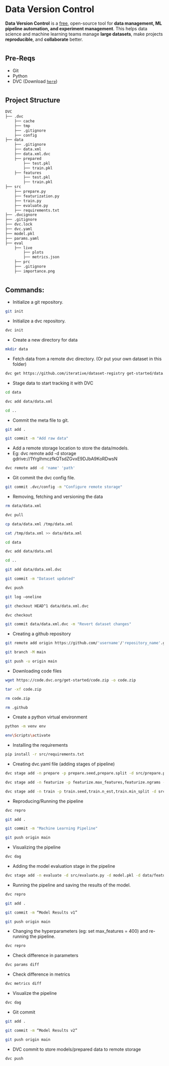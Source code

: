 #
# Data Version Control
<p><strong>Data Version Control</strong> is a <a href="https://github.com/iterative/dvc/blob/master/LICENSE">free</a>, open-source tool for <strong>data management,
ML pipeline automation, and experiment management</strong>. This helps
data science and machine learning teams manage <strong>large datasets</strong>, make projects
<strong>reproducible</strong>, and <strong>collaborate</strong> better.</p>

#
## Pre-Reqs

- Git
- Python
- DVC (Download <a href='https://dvc.org/'>`here`</a>)

#
## Project Structure
```bash
DVC
├── .dvc 
    ├── cache 
    ├── tmp 
    ├── .gitignore 
    ├── config
├── data 
    ├── .gitignore 
    ├── data.xml 
    ├── data.xml.dvc 
    ├── prepared 
        ├── test.pkl 
        ├── train.pkl 
    ├── features 
        ├── test.pkl 
        ├── train.pkl 
├── src 
    ├── prepare.py 
    ├── featurization.py
    ├── train.py 
    ├── evaluate.py
    ├── requirements.txt
├── .dvcignore
├── .gitignore
├── dvc.lock
├── dvc.yaml
├── model.pkl
├── params.yaml
├── eval
    ├── live
        ├── plots
        ├── metrics.json
    ├── prc
    ├── .gitignore
    ├── importance.png

```
#
## Commands:

- Initialize a git repository.
```bash
git init
```
- Initialize a dvc repository.
```bash
dvc init
```
- Create a new directory for data
```bash
mkdir data
```
- Fetch data from a remote dvc directory. (Or put your own dataset in this folder)
```bash
dvc get https://github.com/iterative/dataset-registry get-started/data.xml -o data/data.xml
```
- Stage data to start tracking it with DVC
```bash
cd data
```
```bash
dvc add data/data.xml
```
```bash
cd ..
```
- Commit the meta file to git. 
```bash
git add .
```
```bash
git commit -m "Add raw data"
```
- Add a remote storage location to store the data/models.
- Eg: dvc remote add -d storage gdrive://1YrgIhmczfkQTsdZGvxE9DJbA9KoRDwsN
```bash
dvc remote add -d 'name' 'path'
```
- Git commit the dvc config file.
```bash
git commit .dvc/config -m "Configure remote storage"
```
- Removing, fetching and versioning the data
```bash
rm data/data.xml
```
```bash
dvc pull
```
```bash
cp data/data.xml /tmp/data.xml
```
```bash
cat /tmp/data.xml >> data/data.xml
```
```bash
cd data
```
```bash
dvc add data/data.xml
```
```bash
cd ..
```
```bash
git add data/data.xml.dvc
```
```bash
git commit -m "Dataset updated"
```
```bash
dvc push
```
```bash
git log –oneline
```
```bash
git checkout HEAD^1 data/data.xml.dvc
```
```bash
dvc checkout
```
```bash
git commit data/data.xml.dvc -m "Revert dataset changes"
```
- Creating a github repository
```bash
git remote add origin https://github.com/'username'/'repository_name'.git
```
```bash
git branch -M main
```
```bash
git push -u origin main
```
- Downloading code files
```bash
wget https://code.dvc.org/get-started/code.zip -o code.zip
```
```bash
tar -xf code.zip
```
```bash
rm code.zip
```
```bash
rm .github
```
- Create a python virtual environment
```bash
python -m venv env
```
```bash
env\Scripts\activate
```
- Installing the requirements
```bash
pip install -r src/requirements.txt
```
- Creating dvc.yaml file (adding stages of pipeline)
```bash
dvc stage add -n prepare -p prepare.seed,prepare.split -d src/prepare.py -d data/data.xml -o data/prepared python src/prepare.py data/data.xml
```
```bash
dvc stage add -n featurize -p featurize.max_features,featurize.ngrams -d src/featurization.py -d data/prepared -o data/features python src/featurization.py data/prepared data/features
```
```bash
dvc stage add -n train -p train.seed,train.n_est,train.min_split -d src/train.py -d data/features -o model.pkl python src/train.py data/features model.pkl
```
- Reproducing/Running the pipeline
```bash
dvc repro
```
```bash
git add .
```
```bash
git commit -m "Machine Learning Pipeline"
```
```bash
git push origin main
```
- Visualizing the pipeline
```bash
dvc dag
```
- Adding the model evaluation stage in the pipeline
```bash
dvc stage add -n evaluate -d src/evaluate.py -d model.pkl -d data/features -M eval/live/metrics.json -O eval/live/plots -O eval/prc -o eval/importance.png python src/evaluate.py model.pkl data/features
```
- Running the pipeline and saving the results of the model.
```bash
dvc repro
```
```bash
git add .
```
```bash
git commit -m “Model Results v1”
```
```bash
git push origin main
```
- Changing the hyperparameters (eg: set max_features = 400) and re-running the pipeline.
```bash
dvc repro
```
- Check difference in parameters
```bash
dvc params diff
```
- Check difference in metrics
```bash
dvc metrics diff
```
- Visualize the pipeline
```bash
dvc dag
```
- Git commit
```bash
git add .
```
```bash
git commit -m “Model Results v2”
```
```bash
git push origin main
```
- DVC commit to store models/prepared data to remote storage
```bash
dvc push
```

